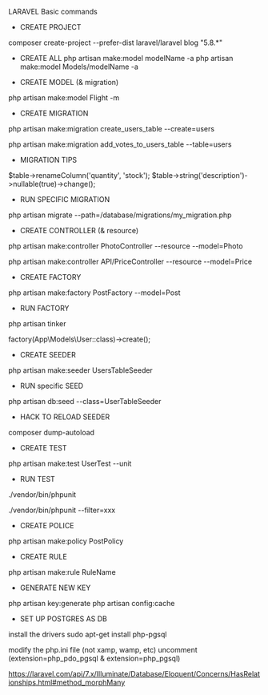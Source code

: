 LARAVEL Basic commands

- CREATE PROJECT 

composer create-project --prefer-dist laravel/laravel blog "5.8.*"

- CREATE ALL
php artisan make:model modelName -a
php artisan make:model Models/modelName -a

- CREATE MODEL (& migration)

php artisan make:model Flight -m

- CREATE MIGRATION

php artisan make:migration create_users_table --create=users

php artisan make:migration add_votes_to_users_table --table=users

- MIGRATION TIPS

$table->renameColumn('quantity', 'stock');
$table->string('description')->nullable(true)->change();

- RUN SPECIFIC MIGRATION

php artisan migrate --path=/database/migrations/my_migration.php

- CREATE CONTROLLER (& resource)

php artisan make:controller PhotoController --resource --model=Photo

php artisan make:controller API/PriceController --resource --model=Price

- CREATE FACTORY

php artisan make:factory PostFactory --model=Post

- RUN FACTORY

php artisan tinker

factory(App\Models\User::class)->create();

- CREATE SEEDER

php artisan make:seeder UsersTableSeeder

- RUN specific SEED

php artisan db:seed --class=UserTableSeeder

- HACK TO RELOAD SEEDER

composer dump-autoload

- CREATE TEST

php artisan make:test UserTest --unit


- RUN TEST

./vendor/bin/phpunit

./vendor/bin/phpunit --filter=xxx

- CREATE POLICE

php artisan make:policy PostPolicy

- CREATE RULE

php artisan make:rule RuleName

- GENERATE NEW KEY

php artisan key:generate
php artisan config:cache


- SET UP POSTGRES AS DB

install the drivers
sudo apt-get install php-pgsql

modify the php.ini file (not xamp, wamp, etc)
uncomment (extension=php_pdo_pgsql & extension=php_pgsql)




https://laravel.com/api/7.x/Illuminate/Database/Eloquent/Concerns/HasRelationships.html#method_morphMany